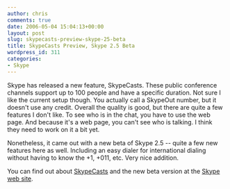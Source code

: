 ```yaml
---
author: chris
comments: true
date: 2006-05-04 15:04:13+00:00
layout: post
slug: skypecasts-preview-skype-25-beta
title: SkypeCasts Preview, Skype 2.5 Beta
wordpress_id: 311
categories:
- Skype
---
```


Skype has released a new feature, SkypeCasts. These public conference channels support up to 100 people and have a specific duration. Not sure I like the current setup though. You actually call a SkypeOut number, but it doesn't use any credit. Overall the quality is good, but there are quite a few features I don't like. To see who is in the chat, you have to use the web page. And because it's a web page, you can't see who is talking. I think they need to work on it a bit yet.

Nonetheless, it came out with a new beta of Skype 2.5 -- quite a few new features here as well. Including an easy dialer for international dialing without having to know the +1, +011, etc. Very nice addition.

You can find out about [SkypeCasts](https://skypecasts.skype.com/skypecasts/home) and the new beta version at the [Skype web site](http://www.skype.com/).
